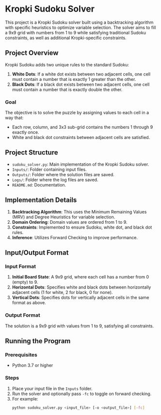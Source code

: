 # Kropki Sudoku Solver

This project is a Kropki Sudoku solver built using a backtracking algorithm with specific heuristics to optimize variable selection. The solver aims to fill a 9x9 grid with numbers from 1 to 9 while satisfying traditional Sudoku constraints, as well as additional Kropki-specific constraints.

## Project Overview

Kropki Sudoku adds two unique rules to the standard Sudoku:
1. **White Dots**: If a white dot exists between two adjacent cells, one cell must contain a number that is exactly 1 greater than the other.
2. **Black Dots**: If a black dot exists between two adjacent cells, one cell must contain a number that is exactly double the other.

### Goal
The objective is to solve the puzzle by assigning values to each cell in a way that:
- Each row, column, and 3x3 sub-grid contains the numbers 1 through 9 exactly once.
- White and black dot constraints between adjacent cells are satisfied.

## Project Structure

- `sudoku_solver.py`: Main implementation of the Kropki Sudoku solver.
- `Inputs/`: Folder containing input files.
- `Outputs/`: Folder where the solution files are saved.
- `Logs/`: Folder where the log files are saved.
- `README.md`: Documentation.

## Implementation Details

1. **Backtracking Algorithm**: This uses the Minimum Remaining Values (MRV) and Degree Heuristics for variable selection.
2. **Domain Ordering**: Domain values are ordered from 1 to 9.
3. **Constraints**: Implemented to ensure Sudoku, white dot, and black dot rules.
4. **Inference**: Utilizes Forward Checking to improve performance.

## Input/Output Format

### Input Format
1. **Initial Board State**: A 9x9 grid, where each cell has a number from 0 (empty) to 9.
2. **Horizontal Dots**: Specifies white and black dots between horizontally adjacent cells (1 for white, 2 for black, 0 for none).
3. **Vertical Dots**: Specifies dots for vertically adjacent cells in the same format as above.

### Output Format
The solution is a 9x9 grid with values from 1 to 9, satisfying all constraints.

## Running the Program

### Prerequisites
- Python 3.7 or higher

### Steps
1. Place your input file in the `Inputs` folder.
2. Run the solver and optionally pass `-fc` to toggle on forward checking.
3. For example:
   ```bash
   python sudoku_solver.py <input_file> [-o <output_file>] [-fc]
   ```
